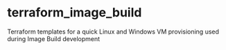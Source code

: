 # terraform_image_build

Terraform templates for a quick Linux and Windows VM provisioning used during Image Build development